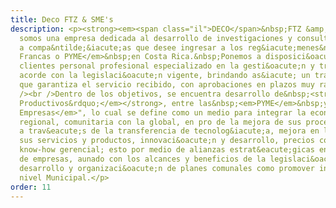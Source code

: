 ```yaml
---
title: Deco FTZ & SME's
description: <p><strong><em><span class="il">DECO</span>&nbsp;FTZ &amp; SMEs S.A</em></strong>,
  somos una empresa dedicada al desarrollo de investigaciones y consultar&iacute;a
  a compa&ntilde;&iacute;as que desee ingresar a los reg&iacute;menes&nbsp;<em>Zonas
  Francas o PYME</em>&nbsp;en Costa Rica.&nbsp;Ponemos a disposici&oacute;n de nuestros
  clientes personal profesional especializado en la gesti&oacute;n y tramitolog&iacute;a
  acorde con la legislaci&oacute;n vigente, brindando as&iacute; un trato personalizado
  que garantiza el servicio recibido, con aprobaciones en plazos muy razonables.<br
  /><br />Dentro de los objetivos, se encuentra desarrollo de&nbsp;<strong><em>"Encadenamientos
  Productivos&rdquo;</em></strong>, entre las&nbsp;<em>PYME</em>&nbsp;y las&nbsp;<em>"Grandes
  Empresas</em>", lo cual se define como un medio para integrar la econom&iacute;a
  regional, comunitaria con la global, en pro de la mejora de sus procesos productivos
  a trav&eacute;s de la transferencia de tecnolog&iacute;a, mejora en la calidad de
  sus servicios y productos, innovaci&oacute;n y desarrollo, precios competitivos,
  know-how gerencial; esto por medio de alianzas estrat&eacute;gicas entre ambos tipos
  de empresas, aunado con los alcances y beneficios de la legislaci&oacute;n vigente,
  desarrollo y organizaci&oacute;n de planes comunales como promover iniciativas a
  nivel Municipal.</p>
order: 11
---
```


